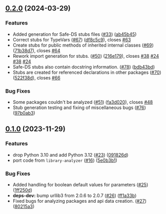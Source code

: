 ## [0.2.0](https://github.com/Safe-DS/Stub-Generator/compare/v0.1.0...v0.2.0) (2024-03-29)


### Features

* Added generation for Safe-DS stubs files ([#33](https://github.com/Safe-DS/Stub-Generator/issues/33)) ([ab45b45](https://github.com/Safe-DS/Stub-Generator/commit/ab45b459b99ba8db0b41bb34d94dbffec7387a28))
* Correct stubs for TypeVars ([#67](https://github.com/Safe-DS/Stub-Generator/issues/67)) ([df8c5c9](https://github.com/Safe-DS/Stub-Generator/commit/df8c5c9bb992717b3113b17d6c76e630cb74538b)), closes [#63](https://github.com/Safe-DS/Stub-Generator/issues/63)
* Create stubs for public methods of inherited internal classes ([#69](https://github.com/Safe-DS/Stub-Generator/issues/69)) ([71b38d7](https://github.com/Safe-DS/Stub-Generator/commit/71b38d7635b59ef6892c17624472a32db464a940)), closes [#64](https://github.com/Safe-DS/Stub-Generator/issues/64)
* Rework import generation for stubs. ([#50](https://github.com/Safe-DS/Stub-Generator/issues/50)) ([216e179](https://github.com/Safe-DS/Stub-Generator/commit/216e1790cecced0d6a76313cb2ed2f725baf684f)), closes [#38](https://github.com/Safe-DS/Stub-Generator/issues/38) [#24](https://github.com/Safe-DS/Stub-Generator/issues/24) [#38](https://github.com/Safe-DS/Stub-Generator/issues/38) [#24](https://github.com/Safe-DS/Stub-Generator/issues/24)
* Safe-DS stubs also contain docstring information. ([#78](https://github.com/Safe-DS/Stub-Generator/issues/78)) ([bdb43bd](https://github.com/Safe-DS/Stub-Generator/commit/bdb43bdd5e190251c85be67b74c38e8f57785c24))
* Stubs are created for referenced declarations in other packages ([#70](https://github.com/Safe-DS/Stub-Generator/issues/70)) ([522f38d](https://github.com/Safe-DS/Stub-Generator/commit/522f38d64ea812b8eca52ae4f8ac2426e74fbf01)), closes [#66](https://github.com/Safe-DS/Stub-Generator/issues/66)


### Bug Fixes

* Some packages couldn't be analyzed ([#51](https://github.com/Safe-DS/Stub-Generator/issues/51)) ([fa3d020](https://github.com/Safe-DS/Stub-Generator/commit/fa3d020a5b742c5d1e46bc17dc66eff794cced19)), closes [#48](https://github.com/Safe-DS/Stub-Generator/issues/48)
* Stub generation testing and fixing of miscellaneous bugs ([#76](https://github.com/Safe-DS/Stub-Generator/issues/76)) ([97b0ab3](https://github.com/Safe-DS/Stub-Generator/commit/97b0ab3eb6e3bfd69edd8802af3370ccd4dfca07))

## [0.1.0](https://github.com/Safe-DS/Stub-Generator/compare/v0.0.1...v0.1.0) (2023-11-29)


### Features

* drop Python 3.10 and add Python 3.12 ([#23](https://github.com/Safe-DS/Stub-Generator/issues/23)) ([091826d](https://github.com/Safe-DS/Stub-Generator/commit/091826d39eae4b962028d505989376a407901dd1))
* port code from `library-analyzer` ([#16](https://github.com/Safe-DS/Stub-Generator/issues/16)) ([5e0b3b1](https://github.com/Safe-DS/Stub-Generator/commit/5e0b3b1d11172baeb70fbfd49066580d8fe4152d))


### Bug Fixes

* Added handling for boolean default values for parameters ([#25](https://github.com/Safe-DS/Stub-Generator/issues/25)) ([1ff250d](https://github.com/Safe-DS/Stub-Generator/commit/1ff250d1612bf26b2b7c043bc36d588d5992ecff))
* **deps-dev:** bump urllib3 from 2.0.6 to 2.0.7 ([#26](https://github.com/Safe-DS/Stub-Generator/issues/26)) ([ff1a33b](https://github.com/Safe-DS/Stub-Generator/commit/ff1a33bfef409c5ae651fc8c89b56b3b70bb0748))
* Fixed bugs for analyzing packages and api data creation. ([#27](https://github.com/Safe-DS/Stub-Generator/issues/27)) ([80215a3](https://github.com/Safe-DS/Stub-Generator/commit/80215a334c2d5bba566e2592fb05568f4a2d3048))
